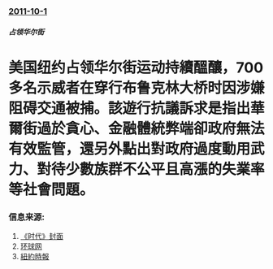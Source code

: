 ### [2011-10-1](/zh/news/2011/10/1/index.md)

##### 占领华尔街
# 美国纽约占领华尔街运动持續醞釀，700多名示威者在穿行布鲁克林大桥时因涉嫌阻碍交通被捕。該遊行抗議訴求是指出華爾街過於貪心、金融體統弊端卻政府無法有效監管，還另外點出對政府過度動用武力、對待少數族群不公平且高漲的失業率等社會問題。




### 信息来源:

1. [《时代》封面](http://www.time.com/time/covers/0,16641,1101111024,00.html)
2. [环球网](https://web.archive.org/web/20111026084840/http://finance.huanqiu.com/data/2011-10/2055289.html)
3. [紐約時報](http://cityroom.blogs.nytimes.com/2011/10/01/police-arresting-protesters-on-brooklyn-bridge/)
